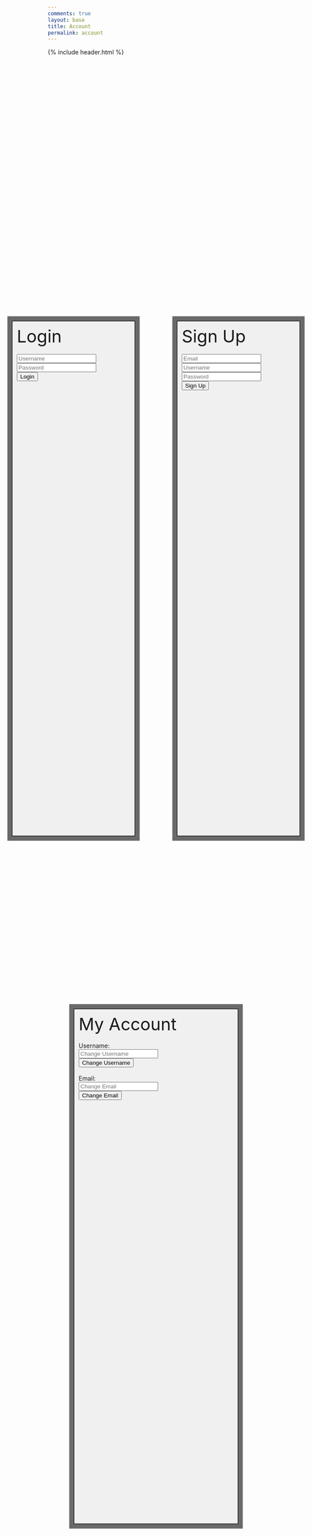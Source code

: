 ```yaml
---
comments: true
layout: base
title: Account
permalink: account
---
```


{% include header.html %}

<html>
    <style>
        .logindiv {
            position: fixed;
            top: 20%;
            left: 15%;
            width: 30%;
            height: 30%;
            border: 2px solid #3E3C3D;
            outline: #6A6A6A solid 10px;
            background-color: #f0f0f0;
            box-sizing: border-box;
            padding: 10px;
        }
        .signupdiv {
            position: fixed;
            top: 20%;
            right: 15%;
            width: 30%;
            height: 30%;
            border: 2px solid #3E3C3D;
            outline: #6A6A6A solid 10px;
            background-color: #f0f0f0;
            box-sizing: border-box;
            padding: 10px;
        }
        .accountdiv {
            position: fixed;
            bottom: 10%;
            left: 30%;
            width: 40%;
            height: 30%;
            border: 2px solid #3E3C3D;
            outline: #6A6A6A solid 10px;
            background-color: #f0f0f0;
            box-sizing: border-box;
            padding: 10px;
        }
        h {
            font-size: 40px;
        }
    </style>
<body>
    <div class="logindiv">
        <div>
            <h>Login</h>
            <br>
            <br>
            <input id="loginusername" placeholder="Username">
            <br>
            <input id="loginpassword" placeholder="Password">
            <br>
            <button onclick="loginenter()">Login</button>
        </div>
        <div class="signupdiv">
            <h>Sign Up</h>
            <br>
            <br>
            <input id="signupemail" placeholder="Email">
            <br>
            <input id="signupusername" placeholder="Username">
            <br>
            <input id="signuppassword" placeholder="Password">
            <br>
            <button onclick="signupenter()">Sign Up</button>
        </div>
    </div>
    <div class="accountdiv">
        <h>My Account</h>
        <br>
        <br>
        Username: 
        <text id="accountusername"></text>
            <br>
            <input id="changeusername" placeholder="Change Username">
            <br>
            <button onclick="changeusernameenter()">Change Username</button>
        <br>
        <br>
        Email: 
        <text id="accountemail"></text>
            <br>
            <input id="changeemail" placeholder="Change Email">
            <br>
            <button onclick="changeemailenter()">Change Email</button>
    </div>
</body>
</html>

<script>

    function loginenter(){
        var Lusername = document.getElementById("loginusername").value;
        if (Lusername == ""){
            alert("Try Again.")
            return;
        }
        document.getElementById("loginusername").value = ""
        console.log("Login Username: " + Lusername)

        var Lpassword = document.getElementById("loginpassword").value;
        if (Lpassword == ""){
            alert("Try Again.")
            return;
        }
        document.getElementById("loginpassword").value = ""
        console.log("Login Password: " + Lpassword)
    }
    function signupenter(){
        var Semail = document.getElementById("signupemail").value;
        if (Semail == ""){
            alert("Try Again.")
            return;
        }
        document.getElementById("signupemail").value = ""
        console.log("Sign Up Email: " + Semail)

        var Susername = document.getElementById("signupusername").value;
        if (Susername == ""){
            alert("Try Again.")
            return;
        }
        document.getElementById("signupusername").value = ""
        console.log("Sign Up Username: " + Susername)

        var Spassword = document.getElementById("signuppassword").value;
        if (Spassword == ""){
            alert("Try Again.")
            return;
        }
        document.getElementById("signuppassword").value = ""
        console.log("Sign Up Password: " + Spassword)
    }
    function changeusernameenter(){
        var newusername = document.getElementById("changeusername").value;
        if (newusername == ""){
            alert("Try Again.")
            return;
        }
        document.getElementById("changeusername").value = ""
        console.log("New Username: " + newusername)
    }
    function changeemailenter(){
        var newemail = document.getElementById("changeemail").value;
        if (newemail == ""){
            alert("Try Again.")
            return;
        }
        document.getElementById("changeemail").value = ""
        console.log("New Email: " + newemail)
    }
</script>